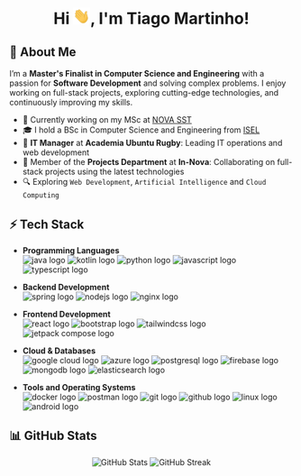 <h1 align="center"> Hi <img src="https://raw.githubusercontent.com/ABSphreak/ABSphreak/master/gifs/Hi.gif" width="30">, I'm Tiago Martinho!</h1>

## 🚀 About Me

I’m a **Master's Finalist in Computer Science and Engineering** with a passion for **Software Development** and solving complex problems. I enjoy working on full-stack projects, exploring cutting-edge technologies, and continuously improving my skills. 

- 🌱 Currently working on my MSc at [NOVA SST](https://www.fct.unl.pt/en/education/course/masters-computer-science-and-engineering)
- 🎓 I hold a BSc in Computer Science and Engineering from [ISEL](https://www.isel.pt/en/curso/bsc-degree/computer-science-and-computer-engineering)
- 💼 **IT Manager** at **Academia Ubuntu Rugby**: Leading IT operations and web development
- 🔧 Member of the **Projects Department** at **In-Nova**: Collaborating on full-stack projects using the latest technologies
- 🔍 Exploring `Web Development`, `Artificial Intelligence` and `Cloud Computing`

## ⚡ Tech Stack

- **Programming Languages**  
  <img src="https://cdn.jsdelivr.net/gh/devicons/devicon/icons/java/java-original.svg" height="40" alt="java logo" /> 
  <img src="https://cdn.jsdelivr.net/gh/devicons/devicon/icons/kotlin/kotlin-original.svg" height="40" alt="kotlin logo" /> 
  <img src="https://cdn.jsdelivr.net/gh/devicons/devicon/icons/python/python-original.svg" height="40" alt="python logo" /> 
  <img src="https://cdn.jsdelivr.net/gh/devicons/devicon/icons/javascript/javascript-original.svg" height="40" alt="javascript logo" /> 
  <img src="https://cdn.jsdelivr.net/gh/devicons/devicon/icons/typescript/typescript-original.svg" height="40" alt="typescript logo" />

- **Backend Development**  
  <img src="https://cdn.jsdelivr.net/gh/devicons/devicon/icons/spring/spring-original.svg" height="40" alt="spring logo" /> 
  <img src="https://cdn.jsdelivr.net/gh/devicons/devicon/icons/nodejs/nodejs-original.svg" height="40" alt="nodejs logo" />
  <img src="https://cdn.jsdelivr.net/gh/devicons/devicon/icons/nginx/nginx-original.svg" height="40" alt="nginx logo" />

- **Frontend Development**  
  <img src="https://cdn.jsdelivr.net/gh/devicons/devicon/icons/react/react-original.svg" height="40" alt="react logo" />
  <img src="https://cdn.jsdelivr.net/gh/devicons/devicon/icons/bootstrap/bootstrap-original.svg" height="40" alt="bootstrap logo" />
  <img src="https://cdn.jsdelivr.net/gh/devicons/devicon/icons/tailwindcss/tailwindcss-original.svg" height="40" alt="tailwindcss logo" />
  <img src="https://cdn.jsdelivr.net/gh/devicons/devicon/icons/android/android-original.svg" height="40" alt="jetpack compose logo" />

- **Cloud & Databases**  
  <img src="https://cdn.jsdelivr.net/gh/devicons/devicon/icons/googlecloud/googlecloud-original.svg" height="40" alt="google cloud logo" /> 
  <img src="https://cdn.jsdelivr.net/gh/devicons/devicon/icons/azure/azure-original.svg" height="40" alt="azure logo" /> 
  <img src="https://cdn.jsdelivr.net/gh/devicons/devicon/icons/postgresql/postgresql-original.svg" height="40" alt="postgresql logo" /> 
  <img src="https://cdn.jsdelivr.net/gh/devicons/devicon/icons/firebase/firebase-plain.svg" height="40" alt="firebase logo" />
  <img src="https://cdn.jsdelivr.net/gh/devicons/devicon/icons/mongodb/mongodb-original.svg" height="40" alt="mongodb logo" />
  <img src="https://cdn.jsdelivr.net/gh/devicons/devicon/icons/elasticsearch/elasticsearch-original.svg" height="40" alt="elasticsearch logo" />

- **Tools and Operating Systems**  
  <img src="https://cdn.jsdelivr.net/gh/devicons/devicon/icons/docker/docker-original.svg" height="40" alt="docker logo" /> 
  <img src="https://cdn.jsdelivr.net/gh/devicons/devicon/icons/postman/postman-original.svg" height="40" alt="postman logo" /> 
  <img src="https://cdn.jsdelivr.net/gh/devicons/devicon/icons/git/git-original.svg" height="40" alt="git logo" /> 
  <img src="https://cdn.jsdelivr.net/gh/devicons/devicon/icons/github/github-original.svg" height="40" alt="github logo" />
  <img src="https://cdn.jsdelivr.net/gh/devicons/devicon/icons/linux/linux-original.svg" height="40" alt="linux logo" /> 
  <img src="https://cdn.jsdelivr.net/gh/devicons/devicon/icons/android/android-original.svg" height="40" alt="android logo" />

## 📊 GitHub Stats

<p align="center">
  <img src="https://github-readme-stats.vercel.app/api?username=tiagomartinhoo&show_icons=true&theme=algolia" alt="GitHub Stats" />
  <img src="https://github-readme-streak-stats.herokuapp.com/?user=tiagomartinhoo&count_private=true&theme=algolia" alt="GitHub Streak" />
</p>


